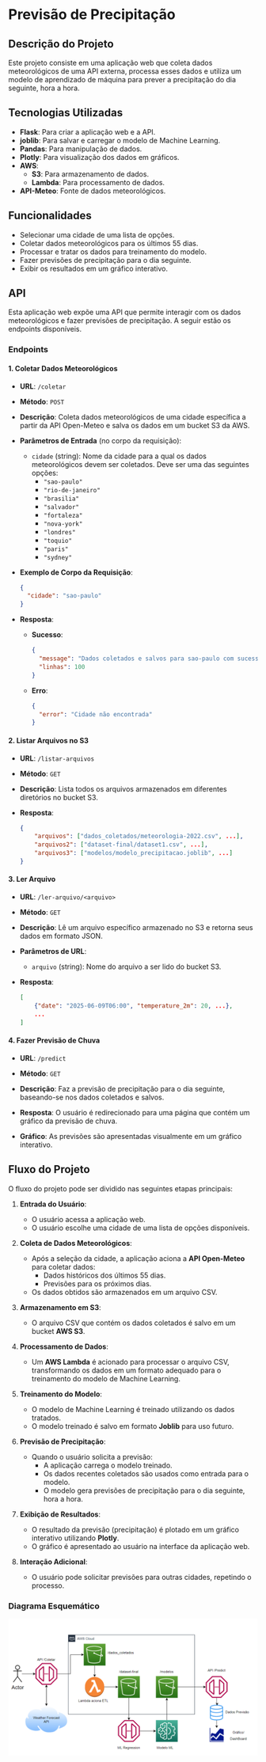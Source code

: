 # Previsão de Precipitação

## Descrição do Projeto

Este projeto consiste em uma aplicação web que coleta dados meteorológicos de uma API externa, processa esses dados e utiliza um modelo de aprendizado de máquina para prever a precipitação do dia seguinte, hora a hora.

## Tecnologias Utilizadas

- **Flask**: Para criar a aplicação web e a API.
- **joblib**: Para salvar e carregar o modelo de Machine Learning.
- **Pandas**: Para manipulação de dados.
- **Plotly**: Para visualização dos dados em gráficos.
- **AWS**:
  - **S3**: Para armazenamento de dados.
  - **Lambda**: Para processamento de dados.
- **API-Meteo**: Fonte de dados meteorológicos.

## Funcionalidades

- Selecionar uma cidade de uma lista de opções.
- Coletar dados meteorológicos para os últimos 55 dias.
- Processar e tratar os dados para treinamento do modelo.
- Fazer previsões de precipitação para o dia seguinte.
- Exibir os resultados em um gráfico interativo.

## API

Esta aplicação web expõe uma API que permite interagir com os dados meteorológicos e fazer previsões de precipitação. A seguir estão os endpoints disponíveis.

### Endpoints

#### 1. Coletar Dados Meteorológicos

- **URL**: `/coletar`
- **Método**: `POST`
- **Descrição**: Coleta dados meteorológicos de uma cidade específica a partir da API Open-Meteo e salva os dados em um bucket S3 da AWS.

- **Parâmetros de Entrada** (no corpo da requisição):
  - `cidade` (string): Nome da cidade para a qual os dados meteorológicos devem ser coletados. Deve ser uma das seguintes opções:
    - `"sao-paulo"`
    - `"rio-de-janeiro"`
    - `"brasilia"`
    - `"salvador"`
    - `"fortaleza"`
    - `"nova-york"`
    - `"londres"`
    - `"toquio"`
    - `"paris"`
    - `"sydney"`

- **Exemplo de Corpo da Requisição**:
    ```json
    {
      "cidade": "sao-paulo"
    }
    ```

- **Resposta**:
  - **Sucesso**: 
    ```json
    {
      "message": "Dados coletados e salvos para sao-paulo com sucesso!",
      "linhas": 100
    }
    ```
  - **Erro**:
    ```json
    {
      "error": "Cidade não encontrada"
    }
    ```

#### 2. Listar Arquivos no S3

- **URL**: `/listar-arquivos`
- **Método**: `GET`
- **Descrição**: Lista todos os arquivos armazenados em diferentes diretórios no bucket S3.

- **Resposta**:
    ```json
    {
        "arquivos": ["dados_coletados/meteorologia-2022.csv", ...],
        "arquivos2": ["dataset-final/dataset1.csv", ...],
        "arquivos3": ["modelos/modelo_precipitacao.joblib", ...]
    }
    ```

#### 3. Ler Arquivo

- **URL**: `/ler-arquivo/<arquivo>`
- **Método**: `GET`
- **Descrição**: Lê um arquivo específico armazenado no S3 e retorna seus dados em formato JSON.

- **Parâmetros de URL**:
  - `arquivo` (string): Nome do arquivo a ser lido do bucket S3.

- **Resposta**:
    ```json
    [
        {"date": "2025-06-09T06:00", "temperature_2m": 20, ...},
        ...
    ]
    ```

#### 4. Fazer Previsão de Chuva

- **URL**: `/predict`
- **Método**: `GET`
- **Descrição**: Faz a previsão de precipitação para o dia seguinte, baseando-se nos dados coletados e salvos.

- **Resposta**: O usuário é redirecionado para uma página que contém um gráfico da previsão de chuva.
  
- **Gráfico**: As previsões são apresentadas visualmente em um gráfico interativo.

## Fluxo do Projeto

O fluxo do projeto pode ser dividido nas seguintes etapas principais:

1. **Entrada do Usuário**:
   - O usuário acessa a aplicação web.
   - O usuário escolhe uma cidade de uma lista de opções disponíveis.

2. **Coleta de Dados Meteorológicos**:
   - Após a seleção da cidade, a aplicação aciona a **API Open-Meteo** para coletar dados:
     - Dados históricos dos últimos 55 dias.
     - Previsões para os próximos dias.
   - Os dados obtidos são armazenados em um arquivo CSV.

3. **Armazenamento em S3**:
   - O arquivo CSV que contém os dados coletados é salvo em um bucket **AWS S3**.

4. **Processamento de Dados**:
   - Um **AWS Lambda** é acionado para processar o arquivo CSV, transformando os dados em um formato adequado para o treinamento do modelo de Machine Learning.

5. **Treinamento do Modelo**:
   - O modelo de Machine Learning é treinado utilizando os dados tratados.
   - O modelo treinado é salvo em formato **Joblib** para uso futuro.

6. **Previsão de Precipitação**:
   - Quando o usuário solicita a previsão:
     - A aplicação carrega o modelo treinado.
     - Os dados recentes coletados são usados como entrada para o modelo.
     - O modelo gera previsões de precipitação para o dia seguinte, hora a hora.

7. **Exibição de Resultados**:
   - O resultado da previsão (precipitação) é plotado em um gráfico interativo utilizando **Plotly**.
   - O gráfico é apresentado ao usuário na interface da aplicação web.

8. **Interação Adicional**:
   - O usuário pode solicitar previsões para outras cidades, repetindo o processo.

### Diagrama Esquemático

![Diagrama esquemático do projeto](image.png)
